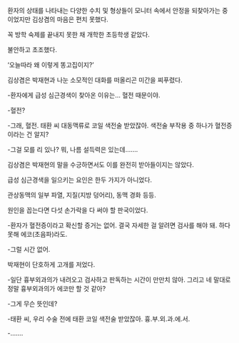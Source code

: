 환자의 상태를 나타내는 다양한 수치 및 형상들이 모니터 속에서 안정을 되찾아가는 중이었지만 김상겸의 마음은 편치 못했다.

꼭 방학 숙제를 끝내지 못한 채 개학한 초등학생 같았다.

불안하고 초조했다.

‘오늘따라 왜 이렇게 똥고집이지?’

김상겸은 박재현과 나눈 소모적인 대화를 떠올리곤 미간을 찌푸렸다.

-환자에게 급성 심근경색이 찾아온 이유는… 혈전 때문이야.

-혈전?

-그래, 혈전. 태환 씨 대동맥류로 코일 색전술 받았잖아. 색전술 부작용 중 하나가 혈전증이라는 건 알지?

-그걸 모를 리 있나? 뭐, 나름 설득력은 있는데…….

김상겸은 박재현의 말을 수긍하면서도 이를 완전히 받아들이지는 않았다.

급성 심근경색을 일으키는 요인은 한두 가지가 아니었다.

관상동맥의 일부 파열, 지질(지방 덩어리), 동맥 경화 등등.

원인을 꼽는다면 다섯 손가락을 다 써야 할 판국이었다.

-환자가 혈전증이라고 확신할 증거는 없어. 결국 자세한 걸 알려면 검사를 해야 돼. 하다못해 에코(초음파)라도.

-그럴 시간 없어.

박재현이 단호하게 고개를 저었다.

-일단 흉부외과의가 내려오고 검사하고 판독하는 시간이 만만치 않아. 그리고 네 말대로 정말 흉부외과의가 에코만 할 것 같아?

-그게 무슨 뜻인데?

-태환 씨, 우리 수술 전에 태환 코일 색전술 받았잖아. 흉.부.외.과.에.서.

-…….
